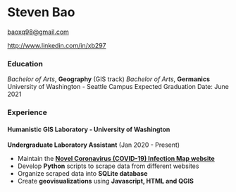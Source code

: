 # Steven Bao

baoxq98@gmail.com

http://www.linkedin.com/in/xb297

### Education

*Bachelor of Arts*, **Geography** (GIS track)
*Bachelor of Arts*, **Germanics**
University of Washington - Seattle Campus
Expected Graduation Date: June 2021

### Experience

#### Humanistic GIS Laboratory - University of Washington

**Undergraduate Laboratory Assistant** (Jan 2020 - Present)

- Maintain the [**Novel Coronavirus (COVID-19) Infection Map website**](https://hgis.uw.edu/virus/)
- Develop **Python** scripts to scrape data from different websites
- Organize scraped data into **SQLite database**
- Create **geovisualizations** using **Javascript, HTML and QGIS**
